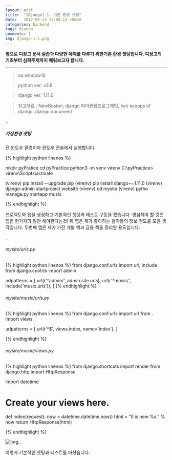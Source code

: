 ```yaml
---
layout: post
title:  "[Django] 1. 기본 환경 셋팅"
date:   2017-09-13 17:00:13 +0800
categories: backend
tags: django
comments: 1
img: django-1-1.png
---
```

**앞으로 디장고 문서 실습과 다양한 예제를 다루기 위한기본 환경 셋팅입니다. 디장고의 기초부터 심화주제까지 배워보고자 합니다.**

----------



>os:window10

>python ver: v3.6

>django ver: 1.11.0

>참고자료 : NewBoston, django 파이썬웹프로그래밍, two scoops of django, django document


..

##### 가상환경 셋팅

전 윈도우 환경이라 윈도우 콘솔에서 실행합니다.

{% highlight python linenos %}

mkdir pyPratice
cd pyPractice
python3 -m venv virenv
C:\pyPractice> virenv\Scripts\activate

(virenv) pip install --upgrade pip
(virenv) pip install django~=1.11.0
(virenv) django-admin startproject website
(virenv) cd mysite
(virenv) pytho manage.py startapp music

{% endhighlight %}

프로젝트와 앱을 생성하고 기본적인 셋팅과 테스트 구동을 했습니다. 명심해야 할 것은 앱은 한가지의 일만 해야한다는것!
위 앱은 제가 좋아하는 음악들의 정보 정도를 모을 생각입니다.
두번째 앱은 제가 가진 개발 책과 금융 책을 정리할 용도입니다.

..

###### mysite/urls.py

{% highlight python linenos %}
from django.conf.urls import url, include
from django.contrib import admin

urlpatterns = [
    url(r'^admin/', admin.site.urls),
    url(r'^music/', include('music.urls')),
]
{% endhighlight %}



###### mysite/music/urls.py

{% highlight python linenos %}
from django.conf.urls import url
from . import views

urlpatterns = [
    url(r'^$', views.index, name='index'),
]

{% endhighlight %}


###### mysite/music/views.py

{% highlight python linenos %}
from django.shortcuts import render
from django.http import HttpResponse

import datetime

# Create your views here.
def index(request):
    now = datetime.datetime.now()
    html = "<html><body>It is new %s.</body></html>" % now
    return HttpResponse(html)

{% endhighlight %}

   
 
![img]({{baseurl}}/assets/res/backend/django-1-1.png).. 


 이렇게 기본적인 셋팅과 테스트를 마쳤습니다.



